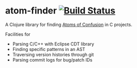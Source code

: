 # atom-finder [![Build Status](https://travis-ci.org/dgopstein/atom-finder.svg?branch=master)](https://travis-ci.org/dgopstein/atom-finder)

A Clojure library for finding [Atoms of Confusion](https://atomsofconfusion.com) in C projects.

Facilities for
 * Parsing C/C++ with Eclipse CDT library
 * Finding specific patterns in an AST
 * Traversing version histories through git
 * Parsing commit logs for bug/patch IDs
